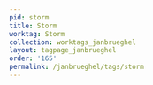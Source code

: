 ```yaml
---
pid: storm
title: Storm
worktag: Storm
collection: worktags_janbrueghel
layout: tagpage_janbrueghel
order: '165'
permalink: /janbrueghel/tags/storm
---
```

